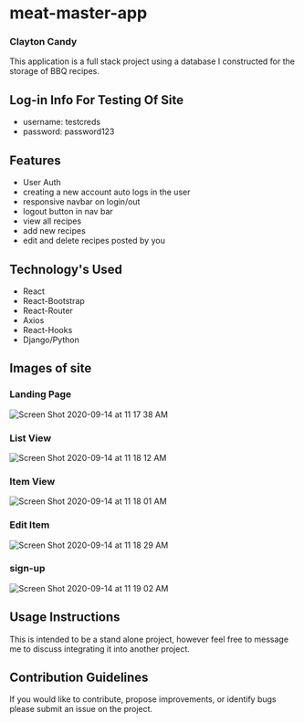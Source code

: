 # meat-master-app

### Clayton Candy

This application is a full stack project using a database I constructed for the storage of BBQ recipes.

## Log-in Info For Testing Of Site

- username: testcreds
- password: password123

## Features

- User Auth
- creating a new account auto logs in the user
- responsive navbar on login/out
- logout button in nav bar
- view all recipes
- add new recipes
- edit and delete recipes posted by you

## Technology's Used

- React
- React-Bootstrap
- React-Router
- Axios
- React-Hooks
- Django/Python

## Images of site

### Landing Page

![Screen Shot 2020-09-14 at 11 17 38 AM](https://media.git.generalassemb.ly/user/29116/files/0e54ba00-f67d-11ea-92be-3176f9e5c45e)

### List View


![Screen Shot 2020-09-14 at 11 18 12 AM](https://media.git.generalassemb.ly/user/29116/files/422fdf80-f67d-11ea-9100-7afd0791e7c9)
### Item View
![Screen Shot 2020-09-14 at 11 18 01 AM](https://media.git.generalassemb.ly/user/29116/files/2c221f00-f67d-11ea-9760-80ca85ccfce6)

### Edit Item
![Screen Shot 2020-09-14 at 11 18 29 AM](https://media.git.generalassemb.ly/user/29116/files/57a50980-f67d-11ea-9f4c-90382f49f6b7)
### sign-up
![Screen Shot 2020-09-14 at 11 19 02 AM](https://media.git.generalassemb.ly/user/29116/files/9935b480-f67d-11ea-85a8-2009cf1342cd)


## Usage Instructions

This is intended to be a stand alone project, however feel free to message me to discuss integrating it into another project.

## Contribution Guidelines

If you would like to contribute, propose improvements, or identify bugs please submit an issue on the project.
